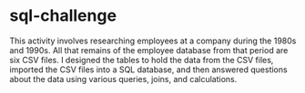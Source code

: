 # sql-challenge
This activity involves researching employees at a company during the 1980s and 1990s. All that remains of the employee database from that period are six CSV files.
I designed the tables to hold the data from the CSV files, imported the CSV files into a SQL database, and then answered questions about the data using various queries, joins, and calculations. 
